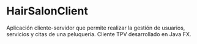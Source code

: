 # HairSalonClient
Aplicación cliente-servidor que permite realizar la gestión de usuarios, servicios y citas de una peluquería. Cliente TPV desarrollado en Java FX.
